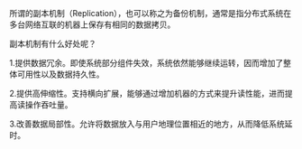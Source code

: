 所谓的副本机制（Replication），也可以称之为备份机制，通常是指分布式系统在多台网络互联的机器上保存有相同的数据拷贝。

副本机制有什么好处呢？

1.提供数据冗余。即使系统部分组件失效，系统依然能够继续运转，因而增加了整体可用性以及数据持久性。

2.提供高伸缩性。支持横向扩展，能够通过增加机器的方式来提升读性能，进而提高读操作吞吐量。

3.改善数据局部性。允许将数据放入与用户地理位置相近的地方，从而降低系统延时。